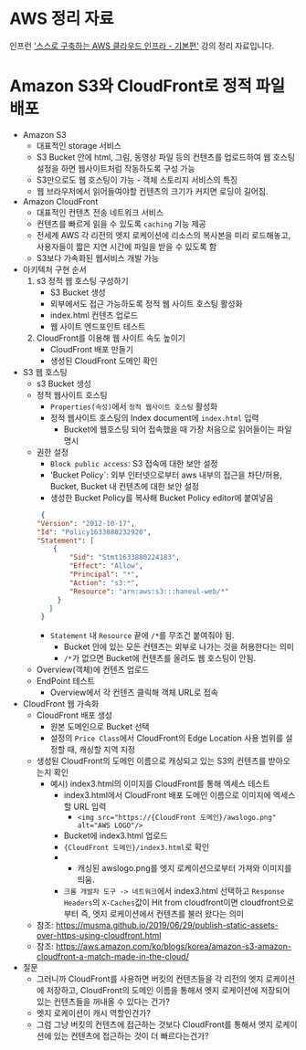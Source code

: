 AWS 정리 자료
===
인프런 ['스스로 구축하는 AWS 클라우드 인프라 - 기본편'](https://www.inflearn.com/course/aws-%ED%81%B4%EB%9D%BC%EC%9A%B0%EB%93%9C-%EC%9D%B8%ED%94%84%EB%9D%BC-%EA%B8%B0%EB%B3%B8/dashboard) 강의 정리 자료입니다. 

Amazon S3와 CloudFront로 정적 파일 배포
===
* Amazon S3
  * 대표적인 storage 서비스
  * S3 Bucket 안에 html, 그림, 동영상 파일 등의 컨텐츠를 업로드하여 웹 호스팅 설정을 하면 웹사이트처럼 작동하도록 구성 가능
  * S3만으로도 웹 호스팅이 가능 - 객체 스토리지 서비스의 특징
  * 웹 브라우저에서 읽어들여야할 컨텐츠의 크기가 커지면 로딩이 길어짐.  
* Amazon CloudFront
  * 대표적인 컨텐츠 전송 네트워크 서비스
  * 컨텐츠를 빠르게 읽을 수 있도록 `caching` 기능 제공
  * 전세계 AWS 각 리전의 엣지 로케이션에 리소스의 복사본을 미리 로드해놓고, 사용자들이 짧은 지연 시간에 파일을 받을 수 있도록 함
  * S3보다 가속화된 웹서비스 개발 가능  
* 아키텍처 구현 순서
  1. s3 정적 웹 호스팅 구성하기
     * S3 Bucket 생성
     * 외부에서도 접근 가능하도록 정적 웹 사이트 호스팅 활성화
     * index.html 컨텐츠 업로드
     * 웹 사이트 엔드포인트 테스트  
  2. CloudFront를 이용해 웹 사이트 속도 높이기
     * CloudFront 배포 만들기
     * 생성된 CloudFront 도메인 확인
* S3 웹 호스팅
  * s3 Bucket 생성
  * 정적 웹사이트 호스팅
    * `Properties(속성)`에서 `정적 웹사이트 호스팅` 활성화
    * 정적 웹사이트 호스팅의 Index document에 `index.html` 입력
      * Bucket에 웹호스팅 되어 접속했을 때 가장 처음으로 읽어들이는 파일 명시
  * 권한 설정
    * `Block public access`: S3 접속에 대한 보안 설정
    * 'Bucket Policy`: 외부 인터넷으로부터 aws 내부의 접근을 차단/허용, Bucket, Bucket 내 컨텐츠에 대한 보안 설정
    * 생성한 Bucket Policy를 복사해 Bucket Policy editor에 붙여넣음  
    ```json
     {
    "Version": "2012-10-17",
    "Id": "Policy1633880232920",
    "Statement": [
        {
            "Sid": "Stmt1633880224183",
            "Effect": "Allow",
            "Principal": "*",
            "Action": "s3:*",
            "Resource": "arn:aws:s3:::haneul-web/*"
         }
       ]
     } 
     ```
     * `Statement` 내 `Resource` 끝에 `/*`를 무조건 붙여줘야 됨.
       * Bucket 안에 있는 모든 컨텐츠는 외부로 나가는 것을 허용한다는 의미
       * `/*`가 없으면 Bucket에 컨텐츠를 올려도 웹 호스팅이 안됨.
  * Overview(객체)에 컨텐츠 업로드
  * EndPoint 테스트
     * Overview에서 각 컨텐츠 클릭해 객체 URL로 접속
* CloudFront 웹 가속화
  * CloudFront 배포 생성
     * 원본 도메인으로 Bucket 선택
     * 설정의 `Price Class`에서 CloudFront의 Edge Location 사용 범위를 설정할 때, 캐싱할 지역 지정
  * 생성된 CloudFront의 도메인 이름으로 캐싱되고 있는 S3의 컨텐츠를 받아오는지 확인
     * 예시) index3.html의 이미지를 CloudFront를 통해 엑세스 테스트
       * index3.html에서 CloudFront 배포 도메인 이름으로 이미지에 엑세스 할 URL 입력
           * `<img src="https://{CloudFront 도메인}/awslogo.png" alt="AWS LOGO"/>`
       * Bucket에 index3.html 업로드
       * `{CloudFront 도메인}/index3.html`로 확인
       * * 캐싱된 awslogo.png를 엣지 로케이션으로부터 가져와 이미지를 띄움.
       * `크롬 개발자 도구 -> 네트워크`에서 index3.html 선택하고 `Response Headers`의 `X-Caches`값이 Hit from cloudfront이면 cloudfront으로부터 즉, 엣지 로케이션에서 컨텐츠를 불러 왔다는 의미
  * 참조: https://musma.github.io/2019/06/29/publish-static-assets-over-https-using-cloudfront.html
  * 참조: https://aws.amazon.com/ko/blogs/korea/amazon-s3-amazon-cloudfront-a-match-made-in-the-cloud/
* 질문
  * 그러니까 CloudFront를 사용하면 버킷의 컨텐츠들을 각 리전의 엣지 로케이션에 저장하고, CloudFront의 도메인 이름을 통해서 엣지 로케이션에 저장되어 있는 컨텐츠들을 꺼내올 수 있다는 건가?
  * 엣지 로케이션이 캐시 역할인건가?
  * 그럼 그냥 버킷의 컨텐츠에 접근하는 것보다 CloudFront를 통해서 엣지 로케이션에 있는 컨텐츠에 접근하는 것이 더 빠르다는건가?
     
     
     
     
     
     
     
